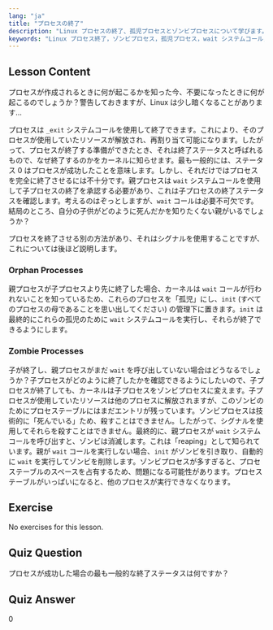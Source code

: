 ```yaml
---
lang: "ja"
title: "プロセスの終了"
description: "Linux プロセスの終了、孤児プロセスとゾンビプロセスについて学びます。効果的なプロセス管理のための_exit および wait システムコールを理解します。"
keywords: "Linux プロセス終了，ゾンビプロセス，孤児プロセス，wait システムコール，_exit, Linux チュートリアル，Linux 初心者"
---
```


## Lesson Content

プロセスが作成されるときに何が起こるかを知った今、不要になったときに何が起こるのでしょうか？警告しておきますが、Linux は少し暗くなることがあります...

プロセスは `_exit` システムコールを使用して終了できます。これにより、そのプロセスが使用していたリソースが解放され、再割り当て可能になります。したがって、プロセスが終了する準備ができたとき、それは終了ステータスと呼ばれるもので、なぜ終了するのかをカーネルに知らせます。最も一般的には、ステータス 0 はプロセスが成功したことを意味します。しかし、それだけではプロセスを完全に終了させるには不十分です。親プロセスは `wait` システムコールを使用して子プロセスの終了を承認する必要があり、これは子プロセスの終了ステータスを確認します。考えるのはぞっとしますが、`wait` コールは必要不可欠です。結局のところ、自分の子供がどのように死んだかを知りたくない親がいるでしょうか？

プロセスを終了させる別の方法があり、それはシグナルを使用することですが、これについては後ほど説明します。

### Orphan Processes

親プロセスが子プロセスより先に終了した場合、カーネルは `wait` コールが行われないことを知っているため、これらのプロセスを「孤児」にし、`init` (すべてのプロセスの母であることを思い出してください) の管理下に置きます。`init` は最終的にこれらの孤児のために `wait` システムコールを実行し、それらが終了できるようにします。

### Zombie Processes

子が終了し、親プロセスがまだ `wait` を呼び出していない場合はどうなるでしょうか？子プロセスがどのように終了したかを確認できるようにしたいので、子プロセスが終了しても、カーネルは子プロセスをゾンビプロセスに変えます。子プロセスが使用していたリソースは他のプロセスに解放されますが、このゾンビのためにプロセステーブルにはまだエントリが残っています。ゾンビプロセスは技術的に「死んでいる」ため、殺すことはできません。したがって、シグナルを使用してそれらを殺すことはできません。最終的に、親プロセスが `wait` システムコールを呼び出すと、ゾンビは消滅します。これは「reaping」として知られています。親が `wait` コールを実行しない場合、`init` がゾンビを引き取り、自動的に `wait` を実行してゾンビを削除します。ゾンビプロセスが多すぎると、プロセステーブルのスペースを占有するため、問題になる可能性があります。プロセステーブルがいっぱいになると、他のプロセスが実行できなくなります。

## Exercise

No exercises for this lesson.

## Quiz Question

プロセスが成功した場合の最も一般的な終了ステータスは何ですか？

## Quiz Answer

0
